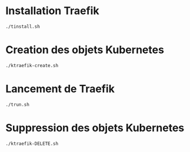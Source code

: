 # Installation Traefik
```
./tinstall.sh
```

# Creation des objets Kubernetes 

```
./ktraefik-create.sh
```
# Lancement de Traefik

```
./trun.sh
```
# Suppression des objets Kubernetes

```
./ktraefik-DELETE.sh
```

